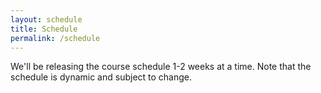 ```yaml
---
layout: schedule
title: Schedule
permalink: /schedule
---
```


We'll be releasing the course schedule 1-2 weeks at a time. Note that the schedule is dynamic and subject to change. 
